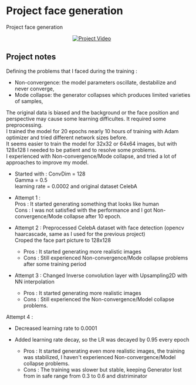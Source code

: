 # Project face generation
Project face generation

&nbsp;&nbsp;&nbsp;&nbsp;&nbsp;&nbsp;&nbsp;&nbsp;&nbsp;&nbsp;&nbsp;&nbsp;&nbsp;&nbsp;&nbsp;&nbsp;&nbsp;&nbsp;&nbsp;&nbsp;&nbsp;&nbsp;&nbsp;&nbsp;&nbsp;&nbsp;&nbsp;&nbsp;&nbsp;&nbsp;&nbsp;&nbsp;&nbsp;&nbsp;&nbsp;&nbsp;&nbsp;&nbsp;&nbsp;&nbsp;&nbsp;&nbsp;&nbsp;&nbsp;&nbsp; [![Project Video](https://img.youtube.com/vi/_MNsEo0y8xk/0.jpg)](https://www.youtube.com/watch?v=_MNsEo0y8xk)




## Project notes
Defining the problems that I faced during the training : 
* Non-convergence: the model parameters oscillate, destabilize and never converge,
* Mode collapse: the generator collapses which produces limited varieties of samples,

The original data is biased and the background or the face position and perspective may cause some learning difficultes.
It required some preprocessing.  
I trained the model for 20 epochs nearly 10 hours of training with Adam optimizer and tried different network sizes before.  
It seems easier to train the model for 32x32 or 64x64 images, but with 128x128 I needed to be patient and to resolve some   problems.  
I experienced with Non-convergence/Mode collapse, and tried a lot of approaches to improve my model.  
    

* Started with : 
  ConvDim = 128  
  Gamma = 0.5  
  learning rate = 0.0002 and original dataset CelebA  

* Attempt 1 :  
Pros : It started generating something that looks like human  
Cons : I was not satisfied with the performance and I got Non-convergence/Mode collapse  after 10 epoch.  

* Attempt 2 : 
Preprocessed CelebA dataset with face detection (opencv haarcascade, same as I used for the previous project)  
Croped the face part picture to 128x128  

    * Pros : It started generating more realistic images
    * Cons : Still experienced Non-convergence/Mode collapse problems after some training period

* Attempt 3 : Changed Inverse convolution layer with Upsampling2D with NN interpolation  

    * Pros : It started generating more realistic images
    * Cons : Still experienced the Non-convergence/Model collapse problems.


Attempt 4 : 
- Decreased learning rate to 0.0001  
- Added learning rate decay, so the LR was decayed by 0.95 every epoch  

    * Pros : It started generating even more realistic images, the training was stabilized, I haven't experienced Non-convergence/Model collapse problems.
    * Cons : The training was slower but stable, keeping Generator lost from in safe range from 0.3 to 0.6 and distriminator 
